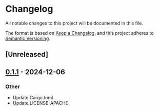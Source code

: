 # Changelog

All notable changes to this project will be documented in this file.

The format is based on [Keep a Changelog](https://keepachangelog.com/en/1.0.0/),
and this project adheres to [Semantic Versioning](https://semver.org/spec/v2.0.0.html).

## [Unreleased]

## [0.1.1](https://github.com/near/omni-transaction-rs/compare/v0.1.0...v0.1.1) - 2024-12-06

### Other

- Update Cargo.toml
- Update LICENSE-APACHE
